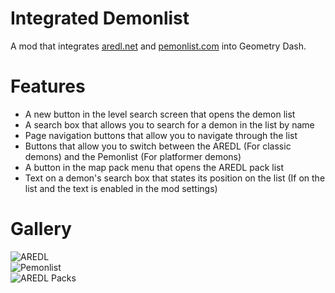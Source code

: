 # Integrated Demonlist
A mod that integrates [aredl.net](https://aredl.net) and [pemonlist.com](https://pemonlist.com) into Geometry Dash.

# Features
- A new button in the level search screen that opens the demon list
- A search box that allows you to search for a demon in the list by name
- Page navigation buttons that allow you to navigate through the list
- Buttons that allow you to switch between the AREDL (For classic demons) and the Pemonlist (For platformer demons)
- A button in the map pack menu that opens the AREDL pack list
- Text on a demon's search box that states its position on the list (If on the list and the text is enabled in the mod settings)

# Gallery
![AREDL](hiimjustin000.integrated_demonlist/aredl.png?scale=0.625)\
![Pemonlist](hiimjustin000.integrated_demonlist/pemonlist.png?scale=0.625)\
![AREDL Packs](hiimjustin000.integrated_demonlist/aredl-packs.png?scale=0.625)